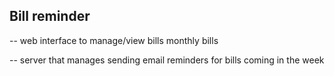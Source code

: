 ## Bill reminder

-- web interface to manage/view bills monthly bills

-- server that manages sending email reminders for bills coming in the week
